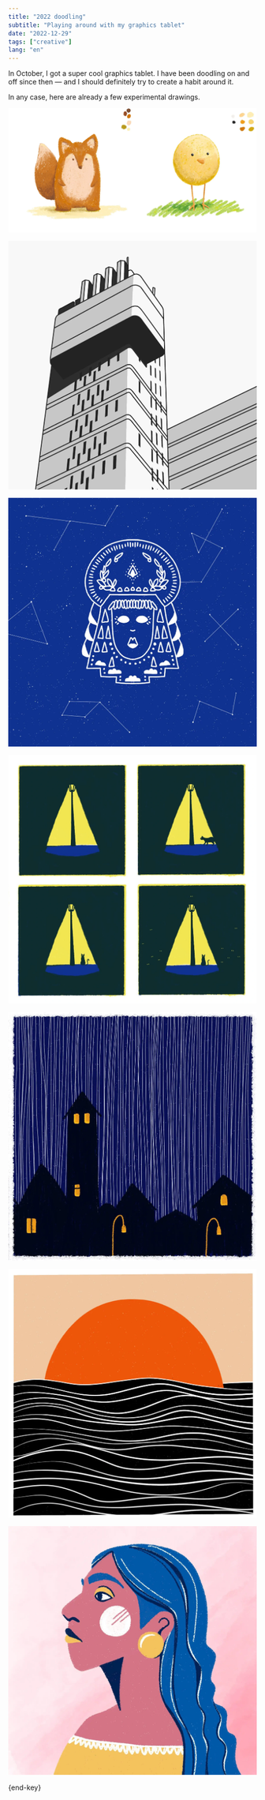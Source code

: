 ```yaml
---
title: "2022 doodling"
subtitle: "Playing around with my graphics tablet"
date: "2022-12-29"
tags: ["creative"]
lang: "en"
---
```


In October, I got a super cool graphics tablet. I have been doodling on and off since then — and I should definitely try to create a habit around it.

In any case, here are already a few experimental drawings.

![Doodles of fox and a chick](/public/img/20221229-animal-doodles.webp)

![Minimalist drawing of a brutalist building in black and white](/public/img/20221229-brutalist.webp)

![Drawing of a starry night sky, full of constellations, the face of a night goddess appears in the middle](/public/img/20221229-constellations.webp)

![4-panel comic strip of a street floor lamp, a single cat walks under the light, the last panel shows many cat eyes shining in the dark](/public/img/20221229-kitty-cat.webp)

![Drawing of a village on a rainy night](/public/img/20221229-rainy-night.webp)

![3-color minimalist drawing of a red sun setting into the sea](/public/img/20221229-sunset.webp)

![Minimalist side portrait of a woman](/public/img/20221229-woman.webp)

{end-key}
